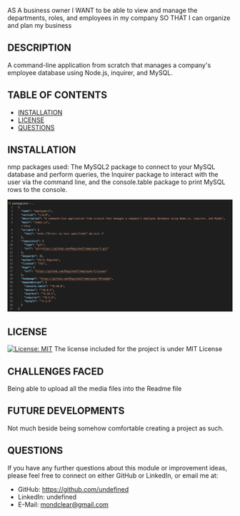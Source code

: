 AS A business owner
I WANT to be able to view and manage the departments, roles, and employees in my company
SO THAT I can organize and plan my business


## DESCRIPTION
A command-line application from scratch that manages a company's employee database using Node.js, inquirer, and MySQL.

## TABLE OF CONTENTS
- [INSTALLATION](#installation)
- [LICENSE](#license)
- [QUESTIONS](#questions)

## INSTALLATION
nmp packages used: The MySQL2 package to connect to your MySQL database and perform queries, the Inquirer package to interact with the user via the command line, and the console.table package to print MySQL rows to the console.
                    
![Installation](img/Untitled.png)

    
## LICENSE
[![License: MIT](https://img.shields.io/badge/License-MIT-yellow.svg)](https://opensource.org/licenses/MIT)
The license included for the project is under MIT License

## CHALLENGES FACED
Being able to upload all the media files into the Readme file

## FUTURE DEVELOPMENTS
Not much beside being somehow comfortable creating a project as such.

## QUESTIONS
If you have any further questions about this module or improvement ideas, please feel free to connect on either GitHub or LinkedIn, or email me at:
* GitHub: https://github.com/undefined
* LinkedIn: undefined
* E-Mail: mondclear@gmail.com